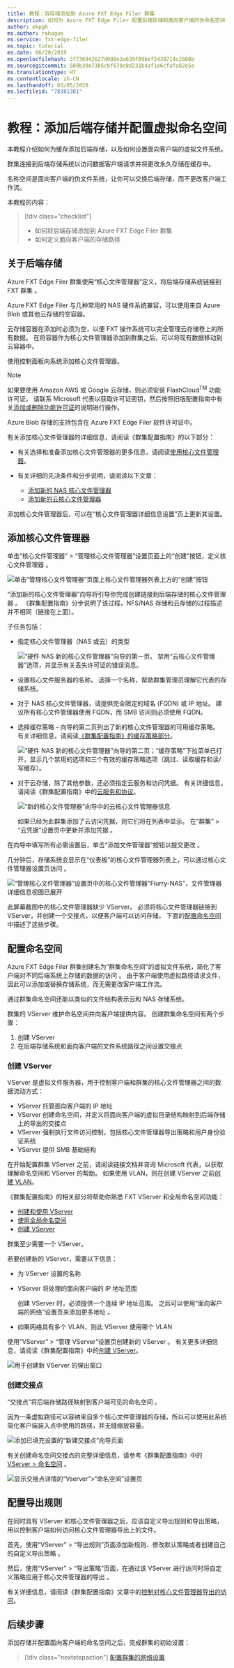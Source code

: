 ```yaml
---
title: 教程：将存储添加到 Azure FXT Edge Filer 群集
description: 如何为 Azure FXT Edge Filer 配置后端存储和面向客户端的伪命名空间
author: ekpgh
ms.author: rohogue
ms.service: fxt-edge-filer
ms.topic: tutorial
ms.date: 06/20/2019
ms.openlocfilehash: 3f736942627d088e3a639f89bef5438714c2608b
ms.sourcegitcommit: 509b39e73b5cbf670c8d231b4af1e6cfafa82e5a
ms.translationtype: HT
ms.contentlocale: zh-CN
ms.lasthandoff: 03/05/2020
ms.locfileid: "78381381"
---
```

# <a name="tutorial-add-back-end-storage-and-configure-the-virtual-namespace"></a>教程：添加后端存储并配置虚拟命名空间 

本教程介绍如何为缓存添加后端存储，以及如何设置面向客户端的虚拟文件系统。 

群集连接到后端存储系统以访问数据客户端请求并将更改永久存储在缓存中。 

名称空间是面向客户端的伪文件系统，让你可以交换后端存储，而不更改客户端工作流。 

本教程的内容： 

> [!div class="checklist"]
> * 如何将后端存储添加到 Azure FXT Edge Filer 群集 
> * 如何定义面向客户端的存储路径

## <a name="about-back-end-storage"></a>关于后端存储

Azure FXT Edge Filer 群集使用“核心文件管理器”定义，将后端存储系统链接到 FXT 群集  。

Azure FXT Edge Filer 与几种常用的 NAS 硬件系统兼容，可以使用来自 Azure Blob 或其他云存储的空容器。 

云存储容器在添加时必须为空，以便 FXT 操作系统可以完全管理云存储卷上的所有数据。 在将容器作为核心文件管理器添加到群集之后，可以将现有数据移动到云容器中。

使用控制面板向系统添加核心文件管理器。

> [!NOTE]
> 
> 如果要使用 Amazon AWS 或 Google 云存储，则必须安装 FlashCloud<sup>TM</sup> 功能许可证。 请联系 Microsoft 代表以获取许可证密钥，然后按照旧版配置指南中有关[添加或删除功能许可证](https://azure.github.io/Avere/legacy/ops_guide/4_7/html/install_licenses.html#install-licenses)的说明进行操作。
> 
> Azure Blob 存储的支持包含在 Azure FXT Edge Filer 软件许可证中。 

有关添加核心文件管理器的详细信息，请阅读《群集配置指南》的以下部分：

* 有关选择和准备添加核心文件管理器的更多信息，请阅读[使用核心文件管理器](https://azure.github.io/Avere/legacy/ops_guide/4_7/html/core_filer_overview.html#core-filer-overview)。
* 有关详细的先决条件和分步说明，请阅读以下文章：

  * [添加新的 NAS 核心文件管理器](https://azure.github.io/Avere/legacy/ops_guide/4_7/html/new_core_filer_nas.html#create-core-filer-nas)
  * [添加新的云核心文件管理器](https://azure.github.io/Avere/legacy/ops_guide/4_7/html/new_core_filer_cloud.html#create-core-filer-cloud)

添加核心文件管理器后，可以在“核心文件管理器详细信息设置”页上更新其设置。

## <a name="add-a-core-filer"></a>添加核心文件管理器

单击“核心文件管理器” > “管理核心文件管理器”设置页面上的“创建”按钮，定义核心文件管理器    。

![单击“管理核心文件管理器”页面上核心文件管理器列表上方的“创建”按钮](media/fxt-cluster-config/create-core-filer-button.png)

“添加新的核心文件管理器”向导将引导你完成创建链接到后端存储的核心文件管理器  。 《群集配置指南》分步说明了该过程，NFS/NAS 存储和云存储的过程描述并不相同（链接在上面）。 

子任务包括：

* 指定核心文件管理器（NAS 或云）的类型

  ![“硬件 NAS 新的核心文件管理器”向导的第一页。 禁用“云核心文件管理器”选项，并显示有关丢失许可证的错误消息。](media/fxt-cluster-config/new-nas-1.png)

* 设置核心文件服务器的名称。 选择一个名称，帮助群集管理员理解它代表的存储系统。

* 对于 NAS 核心文件管理器，请提供完全限定的域名 (FQDN) 或 IP 地址。 建议所有核心文件管理器使用 FQDN，而 SMB 访问则必须使用 FQDN。

* 选择缓存策略 - 向导的第二页列出了新的核心文件管理器的可用缓存策略。 有关详细信息，请阅读[《群集配置指南》的缓存策略部分](https://azure.github.io/Avere/legacy/ops_guide/4_7/html/gui_manage_cache_policies.html)。 

  ![“硬件 NAS 新的核心文件管理器”向导的第二页；“缓存策略”下拉菜单已打开，显示几个禁用的选项和三个有效的缓存策略选项（跳过、读取缓存和读/写缓存）。](media/fxt-cluster-config/new-nas-choose-cache-policy.png)

* 对于云存储，除了其他参数，还必须指定云服务和访问凭据。 有关详细信息，请阅读《群集配置指南》中的[云服务和协议](https://azure.github.io/Avere/legacy/ops_guide/4_7/html/new_core_filer_cloud.html#cloud-service-and-protocol)。

  ![“新的核心文件管理器”向导中的云核心文件管理器信息](media/fxt-cluster-config/new-core-filer-cloud3.png) 
  
  如果已经为此群集添加了云访问凭据，则它们将在列表中显示。 在“群集” > “云凭据”设置页中更新并添加凭据   。 

在向导中填写所有必需设置后，单击“添加文件管理器”按钮以提交更改  。

几分钟后，存储系统会显示在“仪表板”的核心文件管理器列表上，可以通过核心文件管理器设置页访问  。

![“管理核心文件管理器”设置页中的核心文件管理器“Flurry-NAS”，文件管理器详细信息视图已展开](media/fxt-cluster-config/core-filer-in-manage-page.png)

此屏幕截图中的核心文件管理器缺少 VServer。 必须将核心文件管理器链接到 VServer，并创建一个交接点，以便客户端可以访问存储。 下面的[配置命名空间](#configure-the-namespace)中描述了这些步骤。

## <a name="configure-the-namespace"></a>配置命名空间

Azure FXT Edge Filer 群集创建名为“群集命名空间”的虚拟文件系统，简化了客户端对不同后端系统上存储的数据的访问  。 由于客户端使用虚拟路径请求文件，因此可以添加或替换存储系统，而无需更改客户端工作流。 

通过群集命名空间还能以类似的文件结构表示云和 NAS 存储系统。 

群集的 VServer 维护命名空间并向客户端提供内容。 创建群集命名空间有两个步骤： 

1. 创建 VServer 
1. 在后端存储系统和面向客户端的文件系统路径之间设置交接点 

### <a name="create-a-vserver"></a>创建 VServer

VServer 是虚拟文件服务器，用于控制客户端和群集的核心文件管理器之间的数据流动方式：

* VServer 托管面向客户端的 IP 地址
* VServer 创建命名空间，并定义将面向客户端的虚拟目录结构映射到后端存储上的导出的交接点
* VServer 强制执行文件访问控制，包括核心文件管理器导出策略和用户身份验证系统
* VServer 提供 SMB 基础结构

在开始配置群集 VServer 之前，请阅读链接文档并咨询 Microsoft 代表，以获取理解命名空间和 VServer 的帮助。 如果使用 VLAN，则在创建 VServer 之前[创建 VLAN](fxt-configure-network.md#adjust-network-settings)。 

《群集配置指南》的相关部分将帮助你熟悉 FXT VServer 和全局命名空间功能：

* [创建和使用 VServer](https://azure.github.io/Avere/legacy/ops_guide/4_7/html/settings_overview.html#creating-and-working-with-vservers)
* [使用全局命名空间](https://azure.github.io/Avere/legacy/ops_guide/4_7/html/gns_overview.html)
* [创建 VServer](https://azure.github.io/Avere/legacy/ops_guide/4_7/html/gui_vserver_manage.html#creating-a-vserver)

群集至少需要一个 VServer。 

若要创建新的 VServer，需要以下信息：

* 为 VServer 设置的名称

* VServer 将处理的面向客户端的 IP 地址范围

  创建 VServer 时，必须提供一个连续 IP 地址范围。 之后可以使用“面向客户端的网络”设置页来添加更多地址  。

* 如果网络具有多个 VLAN，则此 VServer 使用哪个 VLAN

使用“VServer” > “管理 VServer”设置页创建新的 VServer   。 有关更多详细信息，请阅读《群集配置指南》中的[创建 VServer](https://azure.github.io/Avere/legacy/ops_guide/4_7/html/gui_vserver_manage.html#creating-a-vserver)。 

![用于创建新 VServer 的弹出窗口](media/fxt-cluster-config/new-vserver.png)

### <a name="create-a-junction"></a>创建交接点

“交接点”将后端存储路径映射到客户端可见的命名空间  。

因为一条虚拟路径可以容纳来自多个核心文件管理器的存储，所以可以使用此系统简化客户端装入点中使用的路径，并无缝缩放容量。

![添加已填充设置的“新建交接点”向导页面](media/fxt-cluster-config/add-junction-full.png)

有关创建命名空间交接点的完整详细信息，请参考《群集配置指南》中的 [VServer > 命名空间](https://azure.github.io/Avere/legacy/ops_guide/4_7/html/gui_namespace.html)   。

![显示交接点详情的“Vserver”>“命名空间”设置页](media/fxt-cluster-config/namespace-populated.png)

## <a name="configure-export-rules"></a>配置导出规则

在同时具有 VServer 和核心文件管理器之后，应该自定义导出规则和导出策略，用以控制客户端如何访问核心文件管理器导出上的文件。

首先，使用“VServer” > “导出规则”页面添加新规则、修改默认策略或者创建自己的自定义导出策略   。

然后，使用“VServer” > “导出策略”页面，在通过该 VServer 进行访问时将自定义策略应用于核心文件管理器的导出   。

有关详细信息，请阅读《群集配置指南》文章中的[控制对核心文件管理器导出的访问](https://azure.github.io/Avere/legacy/ops_guide/4_7/html/export_rules_overview.html)。


## <a name="next-steps"></a>后续步骤

添加存储并配置面向客户端的命名空间之后，完成群集的初始设置： 

> [!div class="nextstepaction"]
> [配置群集的网络设置](fxt-configure-network.md)
